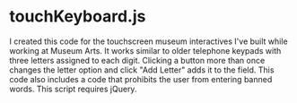 # touchKeyboard.js
I created this code for the touchscreen museum interactives I've built while working at Museum Arts. It works similar to older telephone keypads with three letters assigned to each digit. Clicking a button more than once changes the letter option and click "Add Letter" adds it to the field. This code also includes a code that prohibits the user from entering banned words. This script requires jQuery.
